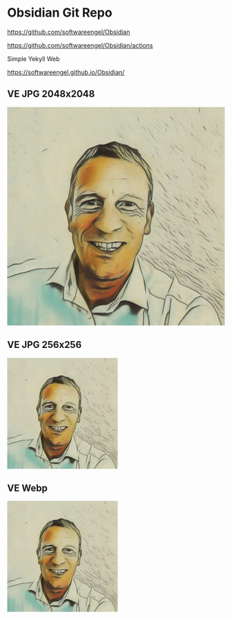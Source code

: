 
# Obsidian Git Repo

<https://github.com/softwareengel/Obsidian>

<https://github.com/softwareengel/Obsidian/actions>

Simple Yekyll Web 

<https://softwareengel.github.io/Obsidian/>

## VE JPG 2048x2048

![](_asset/README_image_1.png)


## VE JPG 256x256
![](_asset/README_image_2.jpg)

## VE Webp
![](_asset/README_image_3.webp)

